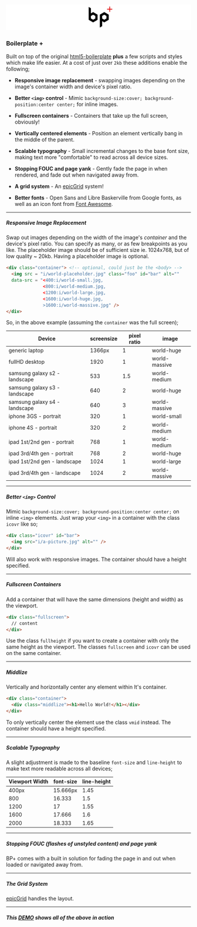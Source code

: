 ![alt text](https://raw.githubusercontent.com/Paul-Browne/BP-plus/master/i/bpplus.jpg)


### Boilerplate +

Built on top of the original [html5-boilerplate](https://github.com/h5bp/html5-boilerplate) **plus** a few scripts and styles which make life easier. At a cost of just over `2kb` these additions enable the following;

- **Responsive image replacement** - swapping images depending on the image's container width and device's pixel ratio.

- **Better `<img>` control** - Mimic `background-size:cover; background-position:center center;` for inline images.
   
- **Fullscreen containers** - Containers that take up the full screen, obviously!
   
- **Vertically centered elements** - Position an element vertically bang in the middle of the parent.
  
- **Scalable typography** - Small incremental changes to the base font size, making text more "comfortable" to read across all device sizes.
   
- **Stopping FOUC and page yank** - Gently fade the page in when rendered, and fade out when navigated away from. 
   
- **A grid system** - An [epicGrid](https://github.com/Paul-Browne/epicGrid) system!
   
- **Better fonts** - Open Sans and Libre Baskerville from Google fonts, as well as an icon font from [Font Awesome](http://fortawesome.github.io/Font-Awesome/).
   
---

##### Responsive Image Replacement

Swap out images depending on the width of the image's *container* and the device's pixel ratio.
You can specify as many, or as few breakpoints as you like. The placeholder image should be of sufficient size ie. 1024x768, but of low quality ~ 20kb. Having a placeholder image is optional.

```html
<div class="container"> <!-- optional, could just be the <body> -->
  <img src = "i/world-placeholder.jpg" class="foo" id="bar" alt=""
  data-src = "<400:i/world-small.jpg,
              <800:i/world-medium.jpg,
              <1200:i/world-large.jpg,
              <1600:i/world-huge.jpg,
              >1600:i/world-massive.jpg" />
</div>
```

So, in the above example (assuming the `container` was the full screen);

|Device|screensize|pixel ratio|image|
|------|----------|-----------|-----|
|generic laptop|1366px|1|world-huge|
|fullHD desktop|1920|1|world-massive|
|samsung galaxy s2 - landscape|533|1.5|world-medium|
|samsung galaxy s3 - landscape|640|2|world-huge|
|samsung galaxy s4 - landscape|640|3|world-massive|
|iphone 3GS - portrait|320|1|world-small|
|iphone 4S - portrait|320|2|world-medium|
|ipad 1st/2nd gen - portrait|768|1|world-medium|
|ipad 3rd/4th gen - portrait|768|2|world-huge|
|ipad 1st/2nd gen - landscape|1024|1|world-large|
|ipad 3rd/4th gen - landscape|1024|2|world-massive|

---

##### Better `<img>` Control

Mimic `background-size:cover; background-position:center center;` on inline `<img>` elements.
Just wrap your `<img>` in a container with the class `icovr` like so;

```html
<div class="icovr" id="bar">
  <img src="i/a-picture.jpg" alt="" />
</div>
```

Will also work with responsive images. The container should have a height specified.

---

##### Fullscreen Containers

Add a container that will have the same dimensions (height and width) as the viewport.

```html
<div class="fullscreen">
  // content
</div>
```

Use the class `fullheight` if you want to create a container with only the same height as the viewport.
The classes `fullscreen` and `icovr` can be used on the same container.

---

##### Middlize

Vertically and horizontally center any element within It's container.

```html
<div class="container">
  <div class="middlize"><h1>Hello World!</h1></div>
</div>
```

To only vertically center the element use the class `vmid` instead. The container should have a height specified.

---

##### Scalable Typography

A slight adjustment is made to the baseline `font-size` and `line-height` to make text more readable across all devices;

| Viewport Width| font-size  | line-height |
| ------------- |------------|-------------|
| 400px         | 15.666px   | 1.45        |
| 800           | 16.333     | 1.5         |
| 1200          | 17         | 1.55        |
| 1600          | 17.666     | 1.6         |
| 2000          | 18.333     | 1.65        |

---

##### Stopping FOUC (flashes of unstyled content) and page yank

BP+ comes with a built in solution for fading the page in and out when loaded or navigated away from.

---

##### The Grid System

[epicGrid](https://github.com/Paul-Browne/epicGrid) handles the layout.

---

##### This [DEMO](https://rawgit.com/Paul-Browne/BP-plus/master/index.html) shows all of the above in action
